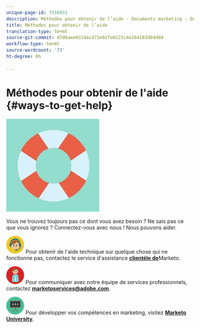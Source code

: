 ```yaml
---
unique-page-id: 7516931
description: Méthodes pour obtenir de l’aide - Documents marketing - Documentation sur les produits
title: Méthodes pour obtenir de l’aide
translation-type: tm+mt
source-git-commit: d7d6aee63144c472e02fe0221c4a164183d04dd4
workflow-type: tm+mt
source-wordcount: '73'
ht-degree: 0%

---
```



# Méthodes pour obtenir de l&#39;aide {#ways-to-get-help}

![](assets/life-preserver.jpg)

Vous ne trouvez toujours pas ce dont vous avez besoin ? Ne sais pas ce que vous ignorez ? Connectez-vous avec nous ! Nous pouvons aider.

![—](assets/seo-29.png) Pour obtenir de l&#39;aide technique sur quelque chose qui ne fonctionne pas, contactez le service d&#39;assistance [**clientèle de**](https://nation.marketo.com/t5/Support/ct-p/Support)Marketo.

![—](assets/seo-30.png) Pour communiquer avec notre équipe de services professionnels, contactez  **marketoservices@adobe.com**.

![—](assets/education-science-08.png) Pour développer vos compétences en marketing, visitez  [**Marketo University**](https://learn.marketo.com).

